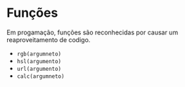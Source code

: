 # Funções

Em progamação, funções são reconhecidas por causar um reaproveitamento de codigo.

- `rgb(argumneto)`
- `hsl(argumento)`
- `url(argumento)`
- `calc(argumneto)`
